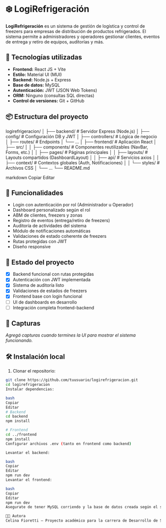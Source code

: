 # ❄️ LogiRefrigeración

**LogiRefrigeración** es un sistema de gestión de logística y control de freezers para empresas de distribución de productos refrigerados. El sistema permite a administradores y operadores gestionar clientes, eventos de entrega y retiro de equipos, auditorías y más.

## 🚀 Tecnologías utilizadas

- **Frontend:** React JS + Vite
- **Estilo:** Material UI (MUI)
- **Backend:** Node.js + Express
- **Base de datos:** MySQL
- **Autenticación:** JWT (JSON Web Tokens)
- **ORM:** Ninguno (consultas SQL directas)
- **Control de versiones:** Git + GitHub

## 📦 Estructura del proyecto

logirefrigeracion/
│
├── backend/ # Servidor Express (Node.js)
│ ├── config/ # Configuración DB y JWT
│ ├── controllers/ # Lógica de negocio
│ ├── routes/ # Endpoints
│ └── ...
│
├── frontend/ # Aplicación React
│ ├── src/
│ │ ├── components/ # Componentes reutilizables (NavBar, Forms, etc.)
│ │ ├── pages/ # Páginas principales
│ │ ├── layouts/ # Layouts compartidos (DashboardLayout)
│ │ ├── api/ # Servicios axios
│ │ ├── context/ # Contextos globales (Auth, Notificaciones)
│ │ └── styles/ # Archivos CSS
│ └── ...
└── README.md

markdown
Copiar
Editar

## 🧩 Funcionalidades

- Login con autenticación por rol (Administrador u Operador)
- Dashboard personalizado según el rol
- ABM de clientes, freezers y zonas
- Registro de eventos (entrega/retiro de freezers)
- Auditoría de actividades del sistema
- Módulo de notificaciones automáticas
- Validaciones de estado coherente de freezers
- Rutas protegidas con JWT
- Diseño responsive

## 🧪 Estado del proyecto

- [x] Backend funcional con rutas protegidas
- [x] Autenticación con JWT implementada
- [x] Sistema de auditoría listo
- [x] Validaciones de estados de freezers
- [x] Frontend base con login funcional
- [ ] UI de dashboards en desarrollo
- [ ] Integración completa frontend-backend

## 📸 Capturas

_Agregá capturas cuando termines la UI para mostrar el sistema funcionando._

## 🛠️ Instalación local

1. Clonar el repositorio:

```bash
git clone https://github.com/tuusuario/logirefrigeracion.git
cd logirefrigeracion
Instalar dependencias:

bash
Copiar
Editar
# Backend
cd backend
npm install

# Frontend
cd ../frontend
npm install
Configurar archivos .env (tanto en frontend como backend)

Levantar el backend:

bash
Copiar
Editar
npm run dev
Levantar el frontend:

bash
Copiar
Editar
npm run dev
Asegurate de tener MySQL corriendo y la base de datos creada según el script logirefrigeracion.sql.

👩‍💻 Autora
Celina Fioretti – Proyecto académico para la carrera de Desarrollo de Software – Año 2025.
